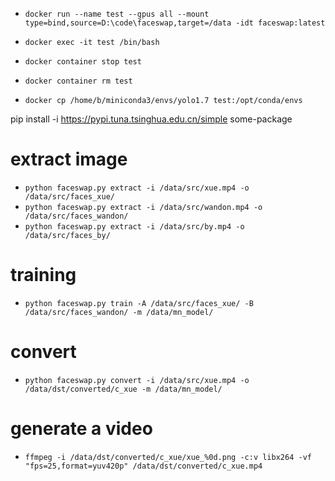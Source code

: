 - `docker run --name test --gpus all --mount type=bind,source=D:\code\faceswap,target=/data -idt faceswap:latest`
- `docker exec -it test /bin/bash`
- `docker container stop test`
- `docker container rm test`

- `docker cp /home/b/miniconda3/envs/yolo1.7 test:/opt/conda/envs`

pip install -i https://pypi.tuna.tsinghua.edu.cn/simple some-package

# extract image
- `python faceswap.py extract -i /data/src/xue.mp4 -o /data/src/faces_xue/`
- `python faceswap.py extract -i /data/src/wandon.mp4 -o /data/src/faces_wandon/`
- `python faceswap.py extract -i /data/src/by.mp4 -o /data/src/faces_by/`

# training
- `python faceswap.py train -A /data/src/faces_xue/ -B /data/src/faces_wandon/ -m /data/mn_model/`

# convert
- `python faceswap.py convert -i /data/src/xue.mp4 -o /data/dst/converted/c_xue -m /data/mn_model/`

# generate a video
- `ffmpeg -i /data/dst/converted/c_xue/xue_%0d.png -c:v libx264 -vf "fps=25,format=yuv420p" /data/dst/converted/c_xue.mp4`
